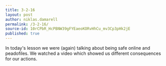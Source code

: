 ```yaml
---
title: 3-2-16
layout: post
author: niklas.damarell
permalink: /3-2-16/
source-id: 10rCPbR_HcPBNW39gFYEaeoKORvHhCu_mv3Cp3pHk2jE
published: true
---
```

In today's lesson we were (again) talking about being safe online and peadofiles. We watched a video which showed us different consequences for our actions.

